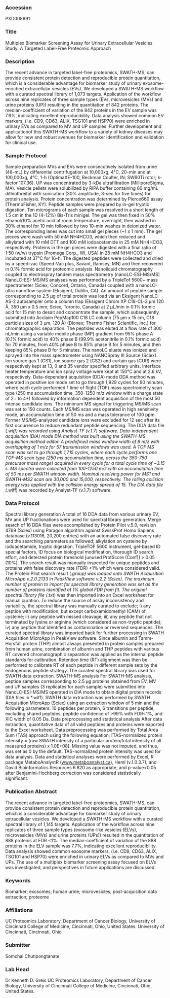 ### Accession
PXD008891

### Title
Multiplex Biomarker Screening Assay for Urinary Extracellular Vesicles Study:  A Targeted Label-Free Proteomic Approach

### Description
The recent advance in targeted label-free proteomics, SWATH-MS, can provide consistent protein detection and reproducible protein quantitation, which is a considerable advantage for biomarker study of urinary exosome-enriched extracellular vesicles (EVs). We developed a SWATH-MS workflow with a curated spectral library of 1,073 targets. Application of the workflow across nine replicates of three sample types (EVs, microvesicles (MVs) and urine proteins (UP)) resulting in the quantitation of 842 proteins. The median-coefficient of variation of the 842 proteins in the EV sample was 7.6%, indicating excellent reproducibility. Data analysis showed common EV markers, (i.e. CD9, CD63, ALIX, TSG101 and HSP70) were enriched in urinary EVs as compared to MV and UP samples. Further development and applicationof this SWATH-MS workflow to a variety of kidney diseases may allow for new and robust avenues for biomarker identification and validation for clinical use.

### Sample Protocol
Sample preparation MVs and EVs were consecutively isolated from urine (48-mL) by differential centrifugation at 10,000xg, 4°C, 20-min and at 100,000xg, 4°C, 1-h (OptimaXE-100, Beckman Coulter, IN; SW60Ti rotor; k-factor 107.36). UP was concentrated by 3-kDa ultrafiltration (MilliporeSigma, MA). Vesicle pellets were solubilized by RIPA buffer containing 60 mg/mL dithiothreitol with sonication (30% amplitude, 3-sec for five times) for protein analysis. Protein concentration was determined by Pierce660 assay (ThermoFisher, KY). Peptide samples were prepared by in-gel tryptic digestion. Ten micrograms of each sample was resolved in a short length of 1.5 cm in the 1D (4-12%) Bis-Tris minigel. The gel was then fixed in 50% ethanol/10% acetic acid at room temperature, overnight, then washed in 30% ethanol for 10 min followed by two 10-min washes in deionized water. The corresponding lanes was cut into small gel pieces (~1 x 1 mm). The gel pieces were wash with 50 mM NH4HCO3, which then reduced and alkylated with 10 mM DTT and 100 mM iodoacetamide in 25 mM NH4HCO3, respectively. Proteins in the gel pieces were digested with a final ratio of 1:50 (w/w) trypsin (Promega Corp., WI, USA) in 25 mM NH4HCO3 and incubated at 37°C for 16-h. The digested peptides were collected and dried by a speed-vac (Speed-Vac plus, Savant, Ramsey, MN) and then recovered in 0.1% formic acid for proteomic analysis.  Nanoliquid chromatography coupled to electrospray tandem mass spectrometry (nanoLC-ESI-MS/MS) NanoLC-ESI-MS/MS analyses was performed by a TripleTof 5600+ mass spectrometer (Sciex; Concord, Ontario, Canada) coupled with a nanoLC-ultra nanoflow system (Eksigent, Dublin, CA). An amount of peptide sample corresponding to 2.5 μg of total protein was load via an Eksigent NanoLC-AS-2 autosampler onto a column trap (Eksigent Chrom XP C18-CL-3 µm 120 Å, 350 µm x 0.5 mm; Sciex, Toronto, Canada) at 2 µL/min in 0.1% formic acid for 15 min to desalt and concentrate the sample, which subsequently submitted into Acclaim PepMap100 C18 LC column (75 µm x 15 cm, C18 particle sizes of 3 µm, 120 Å) (Dionex; Thermo Fisher Scientific, Inc.) for chromatographic separation. The peptides was eluted at a flow rate of 300 nL/min using a variable mobile phase (MP) gradient from 95% phase A (0.1% formic acid) to 40% phase B (99.9% acetonitrile in 0.1% formic acid) for 70 minutes, from 40% phase B to 85% phase B for 5 minutes, and then keeping 85% phase B for 5 minutes. The nanoLC eluate was ionized and sprayed into the mass spectrometer using NANOSpray III Source (Sciex). Ion source gas 1 (GS1), ion source gas 2 (GS2) and curtain gas (CUR) were respectively kept at 13, 0  and 35 vendor specified arbitrary units. Interface heater temperature and ion spray voltage were kept at 150°C and at 2.6 kV, respectively.   Data-dependent acquisition (DDA) mode DDA method was operated in positive ion mode set to go through 1,929 cycles for 90 minutes, where each cycle performed 1 time of flight (TOF) mass spectrometry scan type (250 ms accumulation time, 350-1250 m/z window with a charge state of 2+ to 4+) followed by information dependent acquisition of the most 50 intense candidate ions. The minimum MS signal for triggering MS/MS scan was set to 150 counts. Each MS/MS scan was operated in high sensitivity mode, an accumulation time of 50 ms and a mass tolerance of 100 ppm. Former MS/MS-analyzed candidate ions were excluded for 12 sec after its first occurrence to reduce redundant peptide sequencing. The DDA data file (*.wiff) was recorded using Analyst-TF (v.1.7) software.   Data-independent acquisition (DIA) mode DIA method was built using the SWATH-MS acquisition method editor. A predefined mass window width of 8 m/z with overlapping of 1 m/z for 57 transmission windows was used. A TOF MS scan was set to go through 1,715 cycles, where each cycle performs one TOF-MS scan type (250 ms accumulation time, across the 350-750 precursor mass range) acquired in every cycle for a total cycle time of ~3.15 s. MS spectra were collected from 100-1250 m/z with an accumulation time of 50 ms per SWATH window width. Nominal resolving power for MS1 and SWATH-MS2 scan are 30,000 and 15,000, respectively. The rolling collision energy was applied with the collision energy spread of 15. The DIA data file (*.wiff) was recorded by Analyst-TF (v.1.7) software.

### Data Protocol
Spectral library generation A total of 16 DDA data from various urinary EV, MV and UP fractionations were used for spectral library generation. Merge search of 16 DDA files were accomplished by Protein Pilot v.5.0, revision 4769 (Sciex) using Paragon algorithm against SwissProt Homo Sapiens database (v.113016, 20,200 entries) with an automated false discovery rate and the searching parameters as followed; alkylation on cysteine by iodoacetamide, tryptic digestion, TripleTOF 5600 instrument, gel-based ID special factors, ID focus on biological modification, thorough ID search effort, and detected protein threshold [unused ProtScore (Conf)] > 0.05 (10%). The search result was manually inspected for unique peptides and proteins with false discovery rate (FDR) <1% which were considered valid. The Protein Pilot search result (*.group) was loaded onto SWATH Acquisition MicroApp v.2.0.2133 in PeakView software v.2.2 (Sciex). The maximum number of protein to import for spectral library generation was set as the number of proteins identified at 1% global FDR from fit. The original spectral library file (*.txt) was then imported into an Excel worksheet for manual curation. To reduce the source of assay inconsistency and variability, the spectral library was manually curated to exclude; i) any peptide with modification, but except carboxamidomethyl (CAM) of cysteine; ii) any peptide with missed cleavage; iii) any peptide that not terminated by lysine or arginine (which considered as non-tryptic peptide); iv) any peptide that identified as contamination or reversed sequences. The curated spectral library was imported back for further processing in SWATH Acquisition MicroApp in PeakView software. Since albumin and Tamm-Horsfall protein (THP) almost always presented in protein samples prepared from human urine, combination of albumin and THP peptides with various RT covered chromatographic separation was applied as the internal peptide standards for calibration. Retention time (RT) alignment was then be performed to calibrate RT of each peptide in different sample sets by the endogenous peptide strategy. The curated spectral library was used for SWATH data extraction.  SWATH-MS analysis For SWATH-MS analysis, peptide samples corresponding to 2.5 μg proteins obtained from EV, MV and UP samples (3 replicates for each sample) were submitted into NanoLC-ESI-MS/MS operated in DIA mode to obtain digital protein records (DIA files in *.wiff). SWATH data extraction was performed by SWATH Acquisition MicroApp (Sciex) using an extraction window of 5 min and the following parameters: 10 peptides per protein, 6 transitions per peptide, excluding shared peptides, peptide confidence of >99% with FDR<1%, and XIC width of 0.05 Da.   Data preprocessing and statistical analysis  After data extraction, quantitative data of all valid peptides and proteins were exported to the Excel worksheet. Data preprocessing was performed by Total Area Sum (TAS) approach using the following equation; [TAS-normalized protein intensity = (raw SWATH intensity of a particular protein/total intensity of all measured proteins) x 1.0E+08]. Missing value was not imputed, and thus, was set as 0 by the default. TAS-normalized protein intensity was used for data analysis. Data and statistical analyses were performed by Excel, R package MetaboAnalystR (www.metaboanalyst.ca), Heml (v.1.0.3.7), and David Bioinformatics Resources 6.820 as appropriate, and p-value<0.05 after Benjamini-Hochberg correction was considered statistically significant.

### Publication Abstract
The recent advance in targeted label-free proteomics, SWATH-MS, can provide consistent protein detection and reproducible protein quantitation, which is a considerable advantage for biomarker study of urinary extracellular vesicles. We developed a SWATH-MS workflow with a curated spectral library of 1,145 targets. Application of the workflow across nine replicates of three sample types (exosome-like vesicles (ELVs), microvesicles (MVs) and urine proteins (UPs)) resulted in the quantitation of 888 proteins at FDR &lt;1%. The median-coefficient of variation of the 888 proteins in the ELV sample was 7.7%, indicating excellent reproducibility. Data analysis showed common exosome markers, (i.e. CD9, CD63, ALIX, TSG101 and HSP70) were enriched in urinary ELVs as compared to MVs and UPs. The use of a multiplex biomarker screening assay focused on ELVs was investigated, and perspectives in future applications are discussed.

### Keywords
Biomarker; exosomes; human urine; microvesicles; post-acquisition data extraction; proteome

### Affiliations
UC Proteomics Laboratory, Department of Cancer Biology, University of Cincinnati College of Medicine, Cincinnati, Ohio, United States.
University of Cincinnati, Cincinnati, Ohio

### Submitter
Somchai Chutipongtanate

### Lab Head
Dr Kenneth D. Greis
UC Proteomics Laboratory, Department of Cancer Biology, University of Cincinnati College of Medicine, Cincinnati, Ohio, United States.


